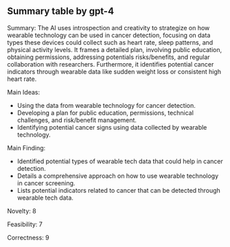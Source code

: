 ## Summary table by gpt-4
Summary: 
The AI uses introspection and creativity to strategize on how wearable technology can be used in cancer detection, focusing on data types these devices could collect such as heart rate, sleep patterns, and physical activity levels. It frames a detailed plan, involving public education, obtaining permissions, addressing potentials risks/benefits, and regular collaboration with researchers. Furthermore, it identifies potential cancer indicators through wearable data like sudden weight loss or consistent high heart rate. 

Main Ideas: 
- Using the data from wearable technology for cancer detection.
- Developing a plan for public education, permissions, technical challenges, and risk/benefit management.
- Identifying potential cancer signs using data collected by wearable technology.

Main Finding: 
- Identified potential types of wearable tech data that could help in cancer detection.
- Details a comprehensive approach on how to use wearable technology in cancer screening.
- Lists potential indicators related to cancer that can be detected through wearable tech data.

Novelty: 
8

Feasibility: 
7

Correctness: 
9